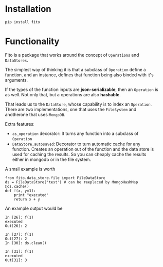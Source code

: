 # Installation

`pip install fito`


# Functionality

Fito is a package that works around the concept of `Operations` and `DataStores`.

The simplest way of thinking it is that a subclass of `Operation` define
a function, and an instance, defines that function being also binded 
with it's arguments. 

If the types of the function inputs are **json-serializable**, 
then an `Operation` is as well. 
Not only that, but a operations are also **hashable**.

That leads us to the `DataStore`, whose capability is to index an `Operation`.
There are two implementations, one that uses the `FileSystem` and 
anotherone that uses `MongoDB`.

Extra features:
* `as_operation` decorator: It turns any function into a subclass of `Operation`
* `DataStore.autosaved`: Decorator to turn automatic cache for any function. Creates an operation out of the function and the data store is used for caching the results. So you can cheaply cache the results either in mongodb or in the file system. 

A small example is worth
```
from fito.data_store.file import FileDataStore
ds = FileDataStore('test') # can be reeplaced by MongoHashMap
@ds.cache()
def f(x, y=1):
    print "executed"
    return x + y
```

An example output would be
```
In [26]: f(1)
executed
Out[26]: 2

In [27]: f(1)
Out[27]: 2
In [30]: ds.clean()

In [31]: f(1)
executed
Out[31]: 3
```